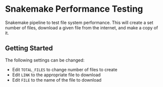 # Snakemake Performance Testing
Snakemake pipeline to test file system performance. This will create a set number of files, download a given file from the internet, and make a copy of it.

## Getting Started
The following settings can be changed:
* Edit `TOTAL_FILES` to change number of files to create
* Edit `LINK` to the appropriate file to download
* Edit `FILE` to the name of the file to download
